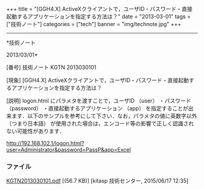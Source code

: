 ﻿+++
title = "[GGH4.X] ActiveXクライアントで，ユーザID・パスワード・直接起動するアプリケーションを指定する方法は？"
date = "2013-03-01"
tags = ["技術ノート"]
categories = ["tech"]
banner = "img/technote.jpg"
+++

-----------------------------------------------------------------------------------------------------------------------------

*技術ノート

2013/03/01*


[番号]
技術ノート KGTN 2013030101

[現象]
[GGH4.X]
ActiveXクライアントで，ユーザID・パスワード・直接起動するアプリケーションを指定する方法は？

[説明]
logon.html にパラメタを渡すことで，ユーザID （user） ・パスワード
（password） ・直接起動するアプリケーション （app）
を指定することが出来ます．以下のサンプルを参考にして下さい．なお，パラメタの値に英数字以外
（つまり日本語）
が使用された場合は，エンコード等の影響で正しく認識されない可能性があります．

<http://192.168.102.1/logon.html?user=Administrator&password=PassP&app=Excel>


### ファイル

 
 


[KGTN2013030101.pdf](http://techreport.kitasp.net/attachments/download/1928/KGTN2013030101.pdf)
 [(56.7 KB)] [kitasp 技術センター, 2015/06/17
12:35]


 


 

